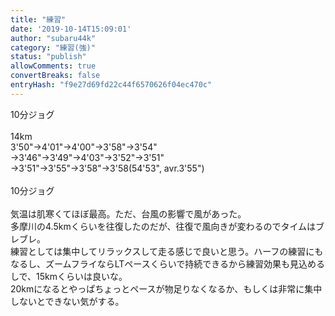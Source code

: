 ```yaml
---
title: "練習"
date: '2019-10-14T15:09:01'
author: "subaru44k"
category: "練習(強)"
status: "publish"
allowComments: true
convertBreaks: false
entryHash: "f9e27d69fd22c44f6570626f04ec470c"
---
```

10分ジョグ<br>
<br>
14km<br>
3'50"→4'01"→4'00"→3'58"→3'54"<br>
→3'46"→3'49"→4'03"→3'52"→3'51"<br>
→3'51"→3'55"→3'58"→3'58(54'53", avr.3'55")<br>
<br>
10分ジョグ<br>
<br>
気温は肌寒くてほぼ最高。ただ、台風の影響で風があった。<br>
多摩川の4.5kmくらいを往復したのだが、往復で風向きが変わるのでタイムはブレブレ。<br>
練習としては集中してリラックスして走る感じで良いと思う。ハーフの練習にもなるし、ズームフライならLTペースくらいで持続できるから練習効果も見込めるしで、15kmくらいは良いな。<br>
20kmになるとやっぱちょっとペースが物足りなくなるか、もしくは非常に集中しないとできない気がする。
